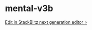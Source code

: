 # mental-v3b

[Edit in StackBlitz next generation editor ⚡️](https://stackblitz.com/~/github.com/whatif-dev/mental-v3b)